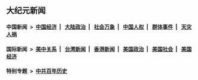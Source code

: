 ## 大纪元新闻

#### 中国新闻 &nbsp;>&nbsp; [中国经济](indexes/ncid283/README.md?09040845) &nbsp;| &nbsp; [大陆政治](indexes/ncid277/README.md?09040845) &nbsp;| &nbsp; [社会万象](indexes/ncid282/README.md?09040845) &nbsp;| &nbsp; [中国人权](indexes/ncid278/README.md?09040845) &nbsp;| &nbsp; [群体事件](indexes/ncid279/README.md?09040845) &nbsp;| &nbsp; [天灾人祸](indexes/ncid280/README.md?09040845)

#### 国际新闻 &nbsp;>&nbsp; [美中关系](indexes/nf1412576/README.md?09040845) &nbsp;| &nbsp; [台湾新闻](indexes/ncid1349361/README.md?09040845) &nbsp;| &nbsp; [香港新闻](indexes/ncid1349362/README.md?09040845) &nbsp;| &nbsp; [美国政治](indexes/ncid1078159/README.md?09040845) &nbsp;| &nbsp; [美国社会](indexes/ncid1078160/README.md?09040845) &nbsp;| &nbsp; [美国经济](indexes/ncid1078158/README.md?09040845)

#### 特别专题 &nbsp;>&nbsp; [中共百年历史](https://github.com/easy2view/epoch-special/blob/master/README.md?09040845)  
